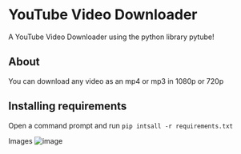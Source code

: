 # YouTube Video Downloader
A YouTube Video Downloader using the python library pytube!

## About
You can download any video as an mp4 or mp3 in 1080p or 720p

## Installing requirements
Open a command prompt and run `pip intsall -r requirements.txt`

Images
![image](main.png)
